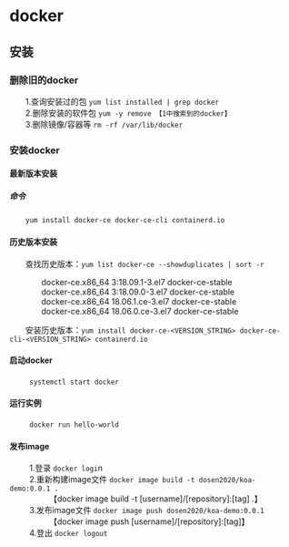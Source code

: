 # docker
## 安装
### 删除旧的docker
&ensp;&ensp;&ensp;&ensp;1.查询安装过的包    `yum list installed | grep docker` <br/> 
&ensp;&ensp;&ensp;&ensp;2.删除安装的软件包  `yum -y remove 【1中搜索到的docker】` <br/> 
&ensp;&ensp;&ensp;&ensp;3.删除镜像/容器等   `rm -rf /var/lib/docker` <br/> 

### 安装docker
#### 最新版本安装
##### 命令
&ensp;&ensp;&ensp;&ensp;`yum install docker-ce docker-ce-cli containerd.io` <br/>
#### 历史版本安装
&ensp;&ensp;&ensp;&ensp;查找历史版本：`yum list docker-ce --showduplicates | sort -r` <br/>

&ensp;&ensp;&ensp;&ensp;&ensp;&ensp;&ensp;&ensp;docker-ce.x86_64  3:18.09.1-3.el7                     docker-ce-stable <br/>
&ensp;&ensp;&ensp;&ensp;&ensp;&ensp;&ensp;&ensp;docker-ce.x86_64  3:18.09.0-3.el7                     docker-ce-stable <br/>
&ensp;&ensp;&ensp;&ensp;&ensp;&ensp;&ensp;&ensp;docker-ce.x86_64  18.06.1.ce-3.el7                    docker-ce-stable <br/>
&ensp;&ensp;&ensp;&ensp;&ensp;&ensp;&ensp;&ensp;docker-ce.x86_64  18.06.0.ce-3.el7                    docker-ce-stable <br/>

&ensp;&ensp;&ensp;&ensp;安装历史版本：`yum install docker-ce-<VERSION_STRING> docker-ce-cli-<VERSION_STRING> containerd.io`

#### 启动docker
&ensp;&ensp;&ensp;&ensp;&ensp;`systemctl start docker`

#### 运行实例
&ensp;&ensp;&ensp;&ensp;&ensp;`docker run hello-world`

#### 发布image
&ensp;&ensp;&ensp;&ensp;&ensp;1.登录  `docker logi`n  <br/>
&ensp;&ensp;&ensp;&ensp;&ensp;2.重新构建image文件  `docker image build -t dosen2020/koa-demo:0.0.1 .`  <br/>
&ensp;&ensp;&ensp;&ensp;&ensp;&ensp;&ensp;&ensp;&ensp;&ensp;【docker image build -t [username]/[repository]:[tag] .】 <br/>
&ensp;&ensp;&ensp;&ensp;&ensp;3.发布image文件 `docker image push dosen2020/koa-demo:0.0.1` <br/>
&ensp;&ensp;&ensp;&ensp;&ensp;&ensp;&ensp;&ensp;&ensp;&ensp;【docker image push [username]/[repository]:[tag]】 <br/>
&ensp;&ensp;&ensp;&ensp;&ensp;4.登出 `docker logout`  <br/>

